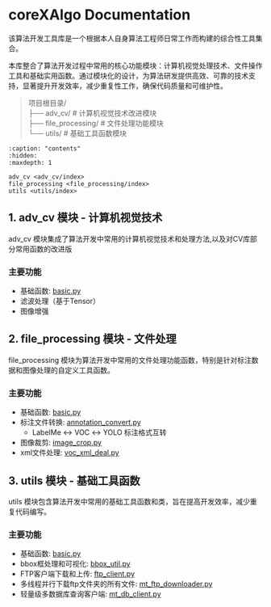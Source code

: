 # coreXAlgo Documentation  

该算法开发工具库是一个根据本人自身算法工程师日常工作而构建的综合性工具集合。

本库整合了算法开发过程中常用的核心功能模块：计算机视觉处理技术、文件操作工具和基础实用函数。通过模块化的设计，为算法研发提供高效、可靠的技术支持，显著提升开发效率，减少重复性工作，确保代码质量和可维护性。

> 项目根目录/  
> ├── adv_cv/ # 计算机视觉技术改进模块  
> ├── file_processing/ # 文件处理功能模块  
> └── utils/ # 基础工具函数模块

```{toctree}
:caption: "contents"
:hidden:
:maxdepth: 1

adv_cv <adv_cv/index>
file_processing <file_processing/index>
utils <utils/index>
```

## 1. adv_cv 模块 - 计算机视觉技术

adv_cv 模块集成了算法开发中常用的计算机视觉技术和处理方法,以及对CV库部分常用函数的改进版

### 主要功能

- 基础函数: [basic.py](adv_cv/basic)
- 滤波处理（基于Tensor）
- 图像增强

## 2. file_processing 模块 - 文件处理

file_processing 模块为算法开发中常用的文件处理功能函数，特别是针对标注数据和图像处理的自定义工具函数。

### 主要功能

- 基础函数: [basic.py](file_processing/basic)
- 标注文件转换: [annotation_convert.py](file_processing/annotation_convert)
    - LabelMe ↔ VOC ↔ YOLO 标注格式互转
- 图像裁剪: [image_crop.py](file_processing/image_crop)
- xml文件处理: [voc_xml_deal.py](file_processing/voc_xml_deal)

## 3. utils 模块 - 基础工具函数

utils 模块包含算法开发中常用的基础工具函数和类，旨在提高开发效率，减少重复代码编写。

### 主要功能

- 基础函数: [basic.py](utils/basic)
- bbox框处理和可视化: [bbox_util.py](utils/bbox_util)
- FTP客户端下载和上传: [ftp_client.py](utils/ftp_client)
- 多线程并行下载ftp文件夹的所有文件: [mt_ftp_downloader.py](utils/mt_ftp_downloader)
- 轻量级多数据库查询客户端: [mt_db_client.py](utils/mt_db_client)